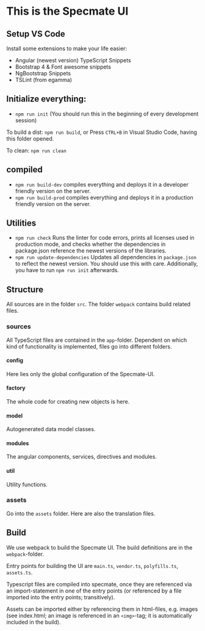 # This is the Specmate UI

## Setup VS Code

Install some extensions to make your life easier:

- Angular (newest version) TypeScript Snippets
- Bootstrap 4 & Font awesome snippets
- NgBootstrap Snippets
- TSLint (from egamma)

## Initialize everything:

- ```npm run init``` (You should run this in the beginning of every development session)

To build a dist: ```npm run build```, or Press ```CTRL+B``` in Visual Studio Code, having this folder opened.

To clean: ```npm run clean```

## compiled

- ```npm run build-dev``` compiles everything and deploys it in a developer friendly version on the server.
- ```npm run build-prod``` compiles everything and deploys it in a production friendly version on the server.

## Utilities

- ```npm run check``` Runs the linter for code errors, prints all licenses used in production mode, and checks whether the dependencies in package.json reference the newest versions of the libraries.
- ```npm run update-dependencies``` Updates all dependencies in ```package.json``` to reflect the newest version. You should use this with care. Additionally, you have to run ```npm run init``` afterwards.

## Structure

All sources are in the folder ```src```. The folder ```webpack``` contains build related files.

### sources

All TypeScript files are contained in the ```app```-folder. Dependent on which kind of functionality is implemented, files go into different folders.

#### config

Here lies only the global configuration of the Specmate-UI.

#### factory

The whole code for creating new objects is here.

#### model

Autogenerated data model classes.

#### modules

The angular components, services, directives and modules.

#### util

Utility functions.

### assets

Go into the ```assets``` folder. Here are also the translation files.

## Build

We use webpack to build the Specmate UI. The build definitions are in the ```webpack```-folder.

Entry points for building the UI are ```main.ts```, ```vendor.ts```, ```polyfills.ts```, ```assets.ts```. 

Typescript files are compiled into specmate, once they are referenced via an import-statement in one of the entry points (or referenced by a file imported into the entry points; transitively).

Assets can be imported either by referencing them in html-files, e.g. images (see index.html; an image is referenced in an ```<img>```-tag; it is automatically included in the build).

